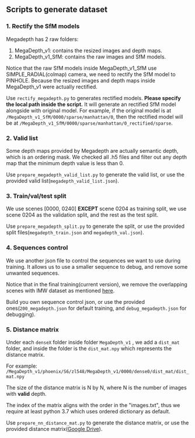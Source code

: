 
## Scripts to generate dataset 

### 1. Rectify the SfM models

Megadepth has 2 raw folders: 

1. MegaDepth_v1: contains the resized images and depth maps.
2. MegaDepth_v1_SfM: contains the raw images and SfM models.

Notice that the raw SfM models inside MegaDepth_v1_SfM use SIMPLE_RADIAL(colmap) camera, we need to rectify the SfM model to PINHOLE. Because the resized images and depth maps inside MegaDepth_v1 were actually rectified.

Use `rectify_megadepth.py` to generates rectified models. **Please specify the local path inside the script.** It will generate an rectified SfM model alongside with original model. For example, if the original model is at `/MegaDepth_v1_SfM/0000/sparse/manhattan/0`, then the rectified model will be at `/MegaDepth_v1_SfM/0000/sparse/manhattan/0_rectified/sparse`.

### 2. Valid list

Some depth maps provided by Megadepth are actually semantic depth, which is an ordering mask. We checked all .h5 files and filter out any depth map that the minimum depth value is less than 0.

Use `prepare_megadepth_valid_list.py` to generate the valid list, or use the provided valid list(`megadepth_valid_list.json`).

### 3. Train/val/test split

We use scenes [0000, 0240] **EXCEPT** scene 0204 as training split, we use scene 0204 as the validation split, and the rest as the test split.

Use `prepare_megadepth_split.py` to generate the split, or use the provided split files(`megadepth_train.json` and `megadepth_val.json`).

### 4. Sequences control

We use another json file to control the sequences we want to use during training. It allows us to use a smaller sequence to debug, and remove some unwanted sequences.

Notice that in the final training(current version), we remove the overlapping scenes with IMW dataset as mentioned [here](https://www.cs.ubc.ca/research/image-matching-challenge/2020/submit/).

Build you own sequence control json, or use the provided ones(`200_megadepth.json` for default training, and `debug_megadepth.json` for debugging).

### 5. Distance matrix

Under each `denseX` folder inside folder `MegaDepth_v1` , we add a `dist_mat` folder, and inside the folder is the `dist_mat.npy` which represents the distance matrix.

For example: `/MegaDepth_v1/phoenix/S6/zl548/MegaDepth_v1/0000/dense0/dist_mat/dist_mat.npy`

The size of the distance matrix is N by N, where N is the number of images with **valid** depth.

The index of the matrix aligns with the order in the "images.txt", thus we require at least python 3.7 which uses ordered dictionary as default.

Use `prepare_nn_distance_mat.py` to generate the distance matrix, or use the provided distance matrix([Google Drive](https://drive.google.com/u/0/uc?id=1_4OeHSkTlGuut1ipq4Odt-jpoG-te4ud&export=download)).
